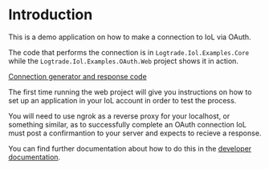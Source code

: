 # Introduction 
This is a demo application on how to make a connection to IoL via OAuth.

The code that performs the connection is in `Logtrade.Iol.Examples.Core` while the `Logtrade.Iol.Examples.OAuth.Web` project shows it in action.

[Connection generator and response code](https://github.com/logtrade-technology-ab/data-sharing-examples/blob/main/OAuth/Logtrade.Iol.Examples.OAuth.Core/Services/OAuthConnector.cs)

The first time running the web project will give you instructions on how to set up an application in your IoL account in order to test the process.

You will need to use ngrok as a reverse proxy for your localhost, or something similar, as to successfully complete an OAuth connection IoL must post a confirmantion to your server and expects to recieve a response.

You can find further documentation about how to do this in the [developer documentation](https://developer.logtrade.info/docs/datasharing-platform/1vmdscw3kxe0c-overview/).